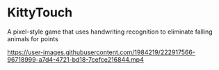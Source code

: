# KittyTouch
A pixel-style game that uses handwriting recognition to eliminate falling animals for points


https://user-images.githubusercontent.com/1984219/222917566-96718999-a7d4-4721-bd18-7cefce216844.mp4

